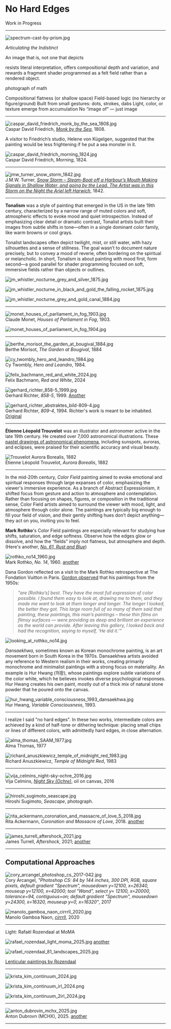 # No Hard Edges

Work in Progress

---

![spectrum-cast-by-prism.jpg](img/spectrum-cast-by-prism.jpg)

*Articulating the Indistinct*

An image that is, not one that depicts

resists literal interpretation, offers compositional depth and variation, and rewards a fragment shader programmed as a felt field rather than a rendered object.

photograph of math


Compositional flatness (or shallow space)
Field-based logic (no hierarchy or figure/ground)
Built from small gestures: dots, strokes, dabs
Light, color, or texture emerge from accumulation
No “image of” — just image


---

![caspar_david_friedrich_monk_by_the_sea_1808.jpg](img/caspar_david_friedrich_monk_by_the_sea_1808.jpg)<br />Caspar David Friedrich, [*Monk by the Sea*](https://en.wikipedia.org/wiki/The_Monk_by_the_Sea), 1808.

A visitor to Friedrich’s studio, Helene von Kügelgen, suggested that the painting would be less frightening if he put a sea monster in it.![caspar_david_friedrich_morning_1824.jpg](img/caspar_david_friedrich_morning_1824.jpg)<br />Caspar David Friedrich, *Morning*, 1824.

---

![jmw_turner_snow_storm_1842.jpg](img/jmw_turner_snow_storm_1842.jpg)<br />J.M.W. Turner, [*Snow Storm – Steam-Boat off a Harbour’s Mouth Making Signals in Shallow Water, and going by the Lead. The Artist was in this Storm on the Night the Ariel left Harwich*](https://en.wikipedia.org/wiki/Snow_Storm:_Steam-Boat_off_a_Harbour%27s_Mouth), 1842.



---

**Tonalism** was a style of painting that emerged in the US in the late 19th century, characterized by a narrow range of muted colors and soft, atmospheric effects to evoke mood and quiet introspection. Instead of emphasizing clear detail or dramatic contrast, Tonalist artists built their images from subtle shifts in tone—often in a single dominant color family, like warm browns or cool grays.

Tonalist landscapes often depict twilight, mist, or still water, with hazy silhouettes and a sense of stillness. The goal wasn’t to document nature precisely, but to convey a mood of reverie, often bordering on the spiritual or melancholic. In short, Tonalism is about painting with mood first, form second—a good parallel for shader programming focused on soft, immersive fields rather than objects or outlines.

![jm_whistler_nocturne_grey_and_silver_1875.jpg](img/jm_whistler_nocturne_grey_and_silver_1875.jpg)

![jm_whistler_nocturne_in_black_and_gold_the_falling_rocket_1875.jpg](img/jm_whistler_nocturne_in_black_and_gold_the_falling_rocket_1875.jpg)

![jm_whistler_nocturne_grey_and_gold_canal_1884.jpg](img/jm_whistler_nocturne_grey_and_gold_canal_1884.jpg)

---

![monet_houses_of_parliament_in_fog_1903.jpg](img/monet_houses_of_parliament_in_fog_1903.jpg)<br />Claude Monet, *Houses of Parliament in Fog*, 1903.

![monet_houses_of_parliament_in_fog_1904.jpg](img/monet_houses_of_parliament_in_fog_1904.jpg)

---

![berthe_morisot_the_garden_at_bougival_1884.jpg](img/berthe_morisot_the_garden_at_bougival_1884.jpg)<br />Berthe Morisot, *The Garden at Bougival*, 1884

![cy_twombly_hero_and_leandro_1984.jpg](img/cy_twombly_hero_and_leandro_1984.jpg)<br />Cy Twombly, *Hero and Leandro*, 1984.

![felix_bachmann_red_and_white_2024.jpg](img/felix_bachmann_red_and_white_2024.jpg)<br />Felix Bachmann, *Red and White*, 2024

![gerhard_richter_858-5_1999.jpg](img/gerhard_richter_858-5_1999.jpg)<br />Gerhard Richter, *858-5*, 1999. [Another](gerhard_richter_858-3_1999.jpg)

![gerhard_richter_abstraktes_bild-809-4.jpg](img/gerhard_richter_abstraktes_bild-809-4.jpg)<br />Gerhard Richter, *809-4*, 1994. Richter's work is meant to be inhabited. [Original](img/gerhard_richter_809-4_1994.jpg)


---

**Étienne Léopold Trouvelot** was an illustrator and astronomer active in the late 19th century. He created over 7,000 astronomical illustrations. These [pastel drawings of astronomical phenomena](https://publicdomainreview.org/collection/the-trouvelot-astronomical-drawings-1882/), including sunspots, auroras, and eclipses, were praised for their scientific accuracy and visual beauty.

![Trouvelot Aurora Borealis, 1882](img/etienne_trouvelot_aurora_1882.jpg)<br />Étienne Léopold Trouvelot, *Aurora Borealis*, 1882


---

In the mid-20th century, *Color Field* painting aimed to evoke emotional and spiritual responses through large expanses of color, emphasizing the viewer's immersive experience. As a branch of Abstract Expressionism, it shifted focus from gesture and action to atmosphere and contemplation. Rather than focusing on shapes, figures, or composition in the traditional sense, Color Field artists aimed to surround the viewer with mood, light, and atmosphere through color alone. The paintings are typically big enough to fill your field of vision, and their gently shifting hues don’t depict anything—they act on you, inviting you to feel.

**Mark Rothko**'s Color Field paintings are especially relevant for studying hue shifts, saturation, and edge softness. Observe how the edges glow or dissolve, and how the “fields” imply not flatness, but atmosphere and depth. (Here's another, [*No. 61, Rust and Blue*](img/mark_rothko_no61_rust_and_blue_1953.jpg))

![rothko_no14_1960.jpg](img/mark_rothko_no14_1960.jpg)<br />Mark Rothko, *No. 14*, 1960.  [another](img/mark_rothko_no61_rust_and_blue_1953.jpg)

Dana Gordon reflected on a visit to the Mark Rothko retrospective at The Fondation Vuitton in Paris. [Gordon observed](https://www.painters-table.com/synopsis/notes-and-reflections-on-rothko-in-paris/) that his paintings from the 1950s:

> *"are [Rothko’s] best. They have the most full expression of color possible. I found them easy to look at, drawing me to them, and they made me want to look at them longer and longer. The longer I looked, the better they got. This large room full of so many of them said that painting, these paintings, this man’s paintings – these thin films on flimsy surfaces — were providing as deep and brilliant an experience as the world can provide. After leaving this gallery, I looked back and had the recognition, saying to myself, ‘He did it.’"*

![looking_at_rothko_no14.jpg](img/looking_at_rothko_no14.jpg)

*Dansaekhwa*, sometimes known as Korean monochrome painting, is an art movement born in South Korea in the 1970s. Dansaekhwa artists avoided any reference to Western realism in their works, creating primarily monochrome and minimalist paintings with a strong focus on materiality. An example is Hur Hwang (허황), whose paintings explore subtle variations of the color white, which he believes invokes diverse psychological responses. Hur Hwang creates his own paint, mostly out of a thick mix of natural stone powder that he poured onto the canvas.

![hur_hwang_variable_consciousness_1993_dansaekhwa.jpg](img/hur_hwang_variable_consciousness_1993_dansaekhwa.jpg)<br />Hur Hwang, *Variable Consciousness*, 1993.


---

I realize I said "no hard edges". In these two works, intermediate colors are achieved by a kind of half-tone or dithering technique: placing small chips or lines of different colors, with admittedly hard edges, in close alternation. 

![alma_thomas_SAAM_1977.jpg](img/alma_thomas_SAAM_1977.jpg)<br>Alma Thomas, 1977

![richard_anuszkiewicz_temple_of_midnight_red_1983.jpg](img/richard_anuszkiewicz_temple_of_midnight_red_1983.jpg)<br />Richard Anuszkiewicz, *Temple of Midnight Red*, 1983


---

![vija_celmins_night-sky-ochre_2016.jpg](img/vija_celmins_night-sky-ochre_2016.jpg)<br />Vija Celmins, [*Night Sky (Ochre)*](https://matthewmarks.com/exhibitions/vija-celmins-02-2017/lightbox/works/night-sky-ochre-2016-42137/), oil on canvas, 2016


---

![hiroshi_sugimoto_seascape.jpg](img/hiroshi_sugimoto_seascape.jpg)<br />Hiroshi Sugimoto, *Seascape*, photograph.

---

![rita_ackermann_coronation_and_massacre_of_love_5_2018.jpg](img/rita_ackermann_coronation_and_massacre_of_love_5_2018.jpg)<br />Rita Ackermann, *Coronation and Massacre of Love*, 2018. [another](img/rita_ackermann_coronation_and_massacre_of_love_3_2018.jpg)

---

![james_turrell_aftershock_2021.jpg](img/james_turrell_aftershock_2021.jpg)<br />James Turrell, *Aftershock*, 2021; [another](img/james_turrell_ganzfeld_double_vision_2013.jpg)

---

## Computational Approaches

![cory_arcangel_photoshop_cs_2017-042.jpg](img/cory_arcangel_photoshop_cs_2017-042.jpg)<br />Cory Arcangel, *"Photoshop CS: 84 by 144 inches, 300 DPI, RGB, square pixels, default gradient "Spectrum", mousedown y=12100, x=26340, mouseup y=12100, x=42000; tool "Wand", select y= 12100, x=20000, tolerance=94, contiguous=on; default gradient "Spectrum", mousedown y=24300, x=16320, mouseup y=0, x=16320"*, 2017

![manolo_gamboa_naon_cirrrll_2020.jpg](img/manolo_gamboa_naon_cirrrll_2020.jpg)<br />Manolo Gamboa Naon, [*cirrrll*](https://www.behance.net/gallery/95976629/cirrrll), 2020

---

Light: Rafaël Rozendaal at MoMA

![rafael_rozendaal_light_moma_2025.jpg](img/rafael_rozendaal_light_moma_2025.jpg)
[another](img/rafael_rozendaal_light_moma_2025_2.jpg)

![rafael_rozendaal_81_landscapes_2025.jpg](img/rafael_rozendaal_81_landscapes_2025.jpg)

[Lenticular paintings by Rozendaal](https://x.com/heft_gallery/status/1943345145887265077)

---

![krista_kim_continuum_2024.jpg](img/krista_kim_continuum_2024.jpg)

![krista_kim_continuum_irl_2024.png](img/krista_kim_continuum_irl_2024.jpg)

![krista_kim_continuum_2irl_2024.jpg](img/krista_kim_continuum_2irl_2024.jpg)

---

<!--
https://www.instagram.com/mchx_______/

https://www.fxhash.xyz/u/MCHX
-->

![anton_dubrovin_mchx_2025.jpg](img/anton_dubrovin_mchx_2025.jpg)<br />Anton Dubrovn (MCHX), 2025. [another](img/anton_dubrovn_mchx_2025_2.jpg)

---

<!--

https://x.com/XorDev/status/1927869795304669566

---

https://www.ruxandra-duru.com/work/gradients-soft-boundaries

https://medium.com/design-bootcamp/color-gradients-and-blurry-boundaries-f1739003b955

https://design.google/library/color-theory-ruxandra-duru

---

Zach Lieberman 

* https://www.instagram.com/zach.lieberman/p/C59Po3Ypu4p/?img_index=5
* https://www.instagram.com/zach.lieberman/p/C3id8aXp7Mg/?img_index=1
* https://www.instagram.com/zach.lieberman/p/C3YhGT3Jd1p/?img_index=1
* https://www.instagram.com/zach.lieberman/reel/C9AMQ1ZxVKt/
* https://www.instagram.com/zach.lieberman/p/DGPf6PNsXQ-/?img_index=1
* https://www.instagram.com/zach.lieberman/p/DHYKUQ2Rk_i/?img_index=2
* https://www.instagram.com/zach.lieberman/reel/DENYFFnJfXo/
* https://www.instagram.com/zach.lieberman/p/C1hFhFfLF0a/?img_index=1


---

* https://mini.gmshaders.com/p/decoding-phosphor
* https://tympanus.net/codrops/2025/06/23/modeling-the-world-in-280-characters/
* https://twigl.app/?ol=true&ss=-OV-iPL4DQkXYW-ABUrV
* https://twigl.app/?ol=true&ss=-OURN9GfEmqqTAhL71vg
* https://bsky.app/profile/xordev.com/post/3lqqqeecldk2a

-->